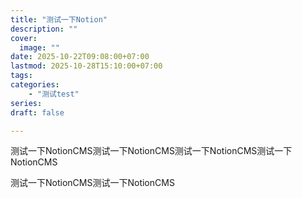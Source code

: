 ```yaml
---  
title: "测试一下Notion"  
description: ""  
cover:  
  image: ""  
date: 2025-10-22T09:08:00+07:00  
lastmod: 2025-10-28T15:10:00+07:00  
tags:  
categories:
    - "测试test"  
series:   
draft: false  

---
```


测试一下NotionCMS测试一下NotionCMS测试一下NotionCMS测试一下NotionCMS

测试一下NotionCMS测试一下NotionCMS










